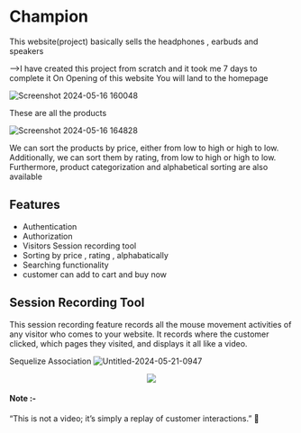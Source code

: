 
# Champion

This website(project) basically sells the headphones , earbuds and speakers 

-->I have created this project from scratch and it took me 7 days to complete it
On Opening of this website You will land to the homepage

![Screenshot 2024-05-16 160048](https://github.com/itspayalsingh/champ/assets/112754449/e04e57c6-07b6-4f96-aa9b-7e3fa84c7d89)

These are all the products

![Screenshot 2024-05-16 164828](https://github.com/itspayalsingh/champ/assets/112754449/91a185db-586d-4320-af49-23b44347df45)

We can sort the products by price, either from low to high or high to low. Additionally, we can sort them by rating, from low to high or high to low. Furthermore, product categorization and alphabetical sorting are also available

## Features

- Authentication
- Authorization
- Visitors Session recording tool
- Sorting by price , rating , alphabatically
- Searching functionality
- customer can add to cart and buy now

 
 

## Session Recording Tool

   This session recording feature records all the mouse movement activities of any visitor who comes to your website. It records where the customer clicked, which pages they visited, and displays it all like a video.

Sequelize Association
![Untitled-2024-05-21-0947](https://github.com/itspayalsingh/champ/assets/112754449/d2a6edad-2704-471a-92ec-b99bad0c92b3) 
 

<p align="center">
  <img src="https://github.com/itspayalsingh/champ/assets/112754449/1827d953-26a0-4f6d-abad-148b2b1bf792" />
</p>

#### Note :- 
“This is not a video; it’s simply a replay of customer interactions.” 🌟
